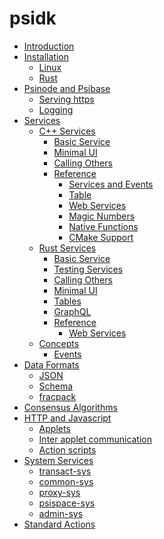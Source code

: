 # psidk

- [Introduction](README.md)
- [Installation]()
  - [Linux](linux.md)
  - [Rust](rust.md)
- [Psinode and Psibase](psibase/README.md)
  - [Serving https](psibase/https.md)
  - [Logging](psibase/logging.md)
- [Services](services.md)
  - [C++ Services]()
    - [Basic Service](cpp-service/basic/README.md)
    - [Minimal UI](cpp-service/minimal-ui/README.md)
    - [Calling Others](cpp-service/calling/README.md)
    - [Reference]()
      - [Services and Events](cpp-service/reference/services-events.md)
      - [Table](cpp-service/reference/table.md)
      - [Web Services](cpp-service/reference/web-services.md)
      - [Magic Numbers](cpp-service/reference/magic-numbers.md)
      - [Native Functions](cpp-service/reference/native-functions.md)
      - [CMake Support](cpp-service/reference/cmake.md)
  - [Rust Services]()
    - [Basic Service](rust-service/basic.md)
    - [Testing Services](rust-service/testing.md)
    - [Calling Others](rust-service/calling.md)
    - [Minimal UI](rust-service/minimal-ui.md)
    - [Tables](rust-service/tables.md)
    - [GraphQL](rust-service/graphql.md)
    - [Reference]()
      - [Web Services](rust-service/reference/web-services.md)
  - [Concepts]()
    - [Events](concepts/events.md)
- [Data Formats]()
  - [JSON](format/json.md)
  - [Schema](format/schema.md)
  - [fracpack](format/fracpack.md)
- [Consensus Algorithms](consensus.md)
- [HTTP and Javascript](http.md)
  - [Applets](applet/applets.md)
  - [Inter applet communication](applet/inter-applet-communication.md)
  - [Action scripts](applet/action-scripts.md)
- [System Services]()
  - [transact-sys](system-service/transact-sys.md)
  - [common-sys](system-service/common-sys.md)
  - [proxy-sys](system-service/proxy-sys.md)
  - [psispace-sys](system-service/psispace-sys.md)
  - [admin-sys](system-service/admin-sys.md)
- [Standard Actions](standards/actions.md)

